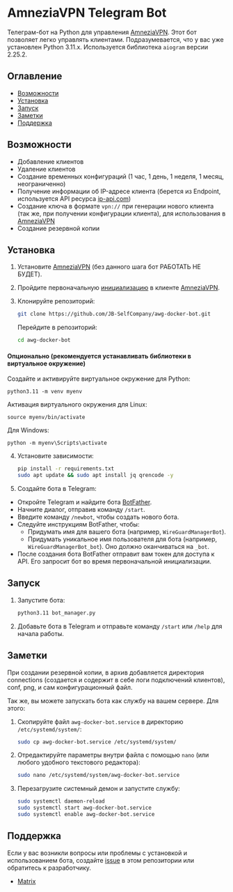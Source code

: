 # AmneziaVPN Telegram Bot

Телеграм-бот на Python для управления [AmneziaVPN](https://github.com/amnezia-vpn/amnezia-client). Этот бот позволяет легко управлять клиентами. Подразумевается, что у вас уже установлен Python 3.11.x. Используется библиотека `aiogram` версии 2.25.2.

## Оглавление

- [Возможности](#возможности)
- [Установка](#установка)
- [Запуск](#запуск)
- [Заметки](#заметки)
- [Поддержка](#поддержка)

## Возможности

- Добавление клиентов
- Удаление клиентов
- Создание временных конфигураций (1 час, 1 день, 1 неделя, 1 месяц, неограниченно)
- Получение информации об IP-адресе клиента (берется из Endpoint, используется API ресурса [ip-api.com](http://ip-api.com))
- Создание ключа в формате `vpn://` при генерации нового клиента (так же, при получении конфигурации клиента), для использования в [AmneziaVPN](https://github.com/amnezia-vpn/amnezia-client)
- Создание резервной копии

## Установка

1. Установите [AmneziaVPN](https://github.com/amnezia-vpn/amnezia-client) (без данного шага бот РАБОТАТЬ НЕ БУДЕТ).
2. Пройдите первоначальную [инициализацию](https://docs.amnezia.org/ru/documentation/instructions/install-vpn-on-server/) в клиенте [AmneziaVPN](https://github.com/amnezia-vpn/amnezia-client).

3. Клонируйте репозиторий:

    ```bash
    git clone https://github.com/JB-SelfCompany/awg-docker-bot.git
    ```

    Перейдите в репозиторий:

    ```bash
    cd awg-docker-bot
    ```

  #### Опционально (рекомендуется устанавливать библиотеки в виртуальное окружение)

   Создайте и активируйте виртуальное окружение для Python:

    python3.11 -m venv myenv
        
   Активация виртуального окружения для Linux:
    
    source myenv/bin/activate

   Для Windows:
  
    python -m myenv\Scripts\activate

4. Установите зависимости:

    ```bash
    pip install -r requirements.txt
    sudo apt update && sudo apt install jq qrencode -y
    ```

5. Создайте бота в Telegram:

- Откройте Telegram и найдите бота [BotFather](https://t.me/BotFather).
- Начните диалог, отправив команду `/start`.
- Введите команду `/newbot`, чтобы создать нового бота.
- Следуйте инструкциям BotFather, чтобы:
    - Придумать имя для вашего бота (например, `WireGuardManagerBot`).
    - Придумать уникальное имя пользователя для бота (например, `WireGuardManagerBot_bot`). Оно должно оканчиваться на `_bot`.
- После создания бота BotFather отправит вам токен для доступа к API. Его запросит бот во время первоначальной инициализации.

## Запуск

1. Запустите бота:

    ```bash                           
    python3.11 bot_manager.py              
    ```
    
2. Добавьте бота в Telegram и отправьте команду `/start` или `/help` для начала работы.

## Заметки

При создании резервной копии, в архив добавляется директория connections (создается и содержит в себе логи подключений клиентов), conf, png, и сам конфигурационный файл. 

Так же, вы можете запускать бота как службу на вашем сервере. Для этого:
1. Скопируйте файл `awg-docker-bot.service` в директорию `/etc/systemd/system/`:

    ```bash
    sudo cp awg-docker-bot.service /etc/systemd/system/
    ```

2. Отредактируйте параметры внутри файла с помощью `nano` (или любого удобного текстового редактора):

    ```bash
    sudo nano /etc/systemd/system/awg-docker-bot.service
    ```
    
3. Перезагрузите системный демон и запустите службу:

    ```bash
    sudo systemctl daemon-reload
    sudo systemctl start awg-docker-bot.service
    sudo systemctl enable awg-docker-bot.service
    ```

## Поддержка

Если у вас возникли вопросы или проблемы с установкой и использованием бота, создайте [issue](https://github.com/JB-SelfCompany/awg-docker-bot/issues) в этом репозитории или обратитесь к разработчику.

- [Matrix](https://matrix.to/#/@jack_benq:shd.company)
